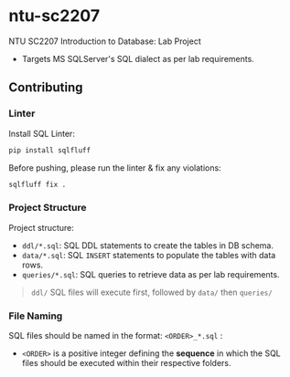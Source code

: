 # ntu-sc2207
NTU SC2207 Introduction to Database: Lab Project
- Targets MS SQLServer's SQL dialect as per lab requirements.

## Contributing
### Linter
Install SQL Linter:
```sh
pip install sqlfluff
```

Before pushing, please run the linter & fix any violations:
```sh
sqlfluff fix .
```

### Project Structure
Project structure:
- `ddl/*.sql`: SQL DDL statements to create the tables in DB schema.
- `data/*.sql`: SQL `INSERT` statements to populate the tables with data rows.
- `queries/*.sql`: SQL queries to retrieve data as per lab requirements.

> `ddl/` SQL files will execute first, followed by `data/` then `queries/`

### File Naming
SQL files should be named in the format: `<ORDER>_*.sql` :
-  `<ORDER>` is a positive integer defining the **sequence** in which the SQL files should be executed within their respective folders.
